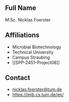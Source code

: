 ## Full Name
M.Sc. Nicklas Foerster

## Affiliations
- Microbial Biotechnology
- Technical University
- Campus Straubing
- [[SPP-2451-Project08]]
## Contact
- nicklas.foerster@tum.de
- https://mib.cs.tum.de/en/
